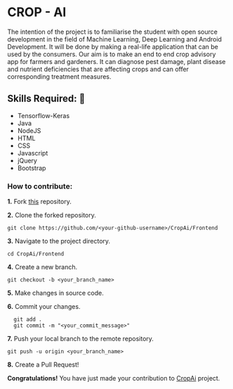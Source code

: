 # CROP - AI 
The intention of the project is to familiarise the student with open source development in the field of Machine Learning, Deep Learning and Android Development. It will be done by making a real-life application that can be used by the consumers. Our aim is to make an end to end crop advisory app for farmers and gardeners. It can diagnose pest damage, plant disease and nutrient deficiencies that are affecting crops and can offer corresponding treatment measures.

## Skills Required: 💪
- Tensorflow-Keras
- Java
- NodeJS
- HTML
- CSS
- Javascript
- jQuery
- Bootstrap

### How to contribute:
 
**1.** Fork [this](https://github.com/CropAi/Frontend) repository.
 
**2.** Clone the forked repository.
```terminal
git clone https://github.com/<your-github-username>/CropAi/Frontend
```
 
**3.** Navigate to the project directory.
```terminal
cd CropAi/Frontend
```
 
**4.** Create a new branch.
```terminal
git checkout -b <your_branch_name>
```
 
**5.** Make changes in source code.
 
**6.** Commit your changes.
 
```terminal
  git add .
  git commit -m "<your_commit_message>"
```
 
**7.** Push your local branch to the remote repository.
```terminal
git push -u origin <your_branch_name>
```
 
**8.** Create a Pull Request!
 
**Congratulations!** You have just made your contribution to [CropAi](https://github.com/CropAi/Frontend) project.